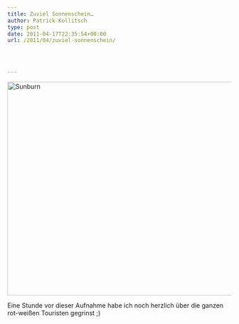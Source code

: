 ```yaml
---
title: Zuviel Sonnenschein…
author: Patrick Kollitsch
type: post
date: 2011-04-17T22:35:54+00:00
url: /2011/04/zuviel-sonnenschein/




---
```

<div class="media image">
  <a href="http://www.flickr.com/photos/schreibblogade/5631201656/" title="Sunburn by Patrick Kollitsch, on Flickr"><img src="//farm6.static.flickr.com/5226/5631201656_bc231571b4_z.jpg" width="640" height="480" alt="Sunburn" /></a>
</div>

Eine Stunde vor dieser Aufnahme habe ich noch herzlich &uuml;ber die ganzen rot-wei&szlig;en Touristen gegrinst ;)